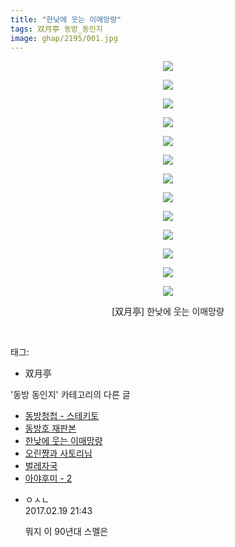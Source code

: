 ```yaml
---
title: "한낮에 웃는 이매망량"
tags: 双月亭 동방_동인지
image: ghap/2195/001.jpg
---
```

<div class="article">
<p style="text-align: center; clear: none; float: none;"><img src="{{ site.nasurl }}/ghap/2195/001.jpg"/></p>
<p style="text-align: center; clear: none; float: none;"><img src="{{ site.nasurl }}/ghap/2195/002.jpg"/></p>
<p style="text-align: center; clear: none; float: none;"><img src="{{ site.nasurl }}/ghap/2195/003.jpg"/></p>
<p style="text-align: center; clear: none; float: none;"><img src="{{ site.nasurl }}/ghap/2195/004.jpg"/></p>
<p style="text-align: center; clear: none; float: none;"><img src="{{ site.nasurl }}/ghap/2195/005.jpg"/></p>
<p style="text-align: center; clear: none; float: none;"><img src="{{ site.nasurl }}/ghap/2195/006.jpg"/></p>
<p style="text-align: center; clear: none; float: none;"><img src="{{ site.nasurl }}/ghap/2195/007.jpg"/></p>
<p style="text-align: center; clear: none; float: none;"><img src="{{ site.nasurl }}/ghap/2195/008.jpg"/></p>
<p style="text-align: center; clear: none; float: none;"><img src="{{ site.nasurl }}/ghap/2195/009.jpg"/></p>
<p style="text-align: center; clear: none; float: none;"><img src="{{ site.nasurl }}/ghap/2195/010.jpg"/></p>
<p style="text-align: center; clear: none; float: none;"><img src="{{ site.nasurl }}/ghap/2195/011.jpg"/></p>
<p style="text-align: center; clear: none; float: none;"><img src="{{ site.nasurl }}/ghap/2195/012.jpg"/></p>
<p style="text-align: center; clear: none; float: none;"><img src="{{ site.nasurl }}/ghap/2195/013.jpg"/></p>
<p style="text-align: center; clear: none; float: none;">[双月亭] 한낮에 웃는 이매망량</p>
<p><br/></p>
</div><div class="tagTrail">
<p>태그: </p>
<ul>
<li>双月亭</li>
</ul>
</div><div class="another">
<p>'동방 동인지' 카테고리의 다른 글</p>
<ul>
<li><a href="/2016-09-18-ghap_2199">동방청첩 - 스테키토</a></li>
<li><a href="/2016-09-18-ghap_2196">동방호 재판본</a></li>
<li><a href="/2016-09-17-ghap_2195">한낮에 웃는 이매망량</a></li>
<li><a href="/2016-09-17-ghap_2194">오린쨩과 사토리님</a></li>
<li><a href="/2016-09-17-ghap_2193">벌레자국</a></li>
<li><a href="/2016-09-17-ghap_2190">아야후미 - 2</a></li>
</ul>
</div><div class="cb_module cb_fluid">
<div class="cb_wrt cb_profile">
<div class="comment">
<ul>
<li class="cb_thumb_off" id="comment14919418">
<div class="cb_comment_area">
<div class="cb_info_area">
<div class="cb_section">
<span class="cb_nick_name">ㅇㅅㄴ</span>
</div>
<div class="cb_section">
<span class="cb_date">2017.02.19 21:43 </span>
</div>
</div>
<div class="cb_dsc_comment">
<p class="cb_dsc">
											뭐지 이 90년대 스멜은
										</p>
</div>
</div></li>
</ul>
</div>
</div><!-- commentList close -->
</div>